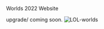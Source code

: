 Worlds 2022 Website

upgrade/ coming soon.
![LOL-worlds](https://user-images.githubusercontent.com/112042894/196199719-bca09d7b-b95f-43fd-a43e-64bdc0f070da.jpg)
